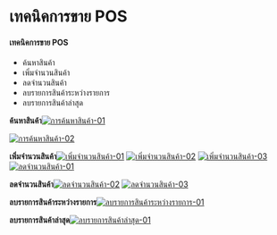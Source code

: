 # เทคนิคการขาย POS

#### **เทคนิคการขาย POS**

  * ค้นหาสินค้า
  * เพิ่มจำนวนสินค้า
  * ลดจำนวนสินค้า
  * ลบรายการสินค้าระหว่างรายการ
  * ลบรายการสินค้าล่าสุด



**ค้นหาสินค้า**[![การค้นหาสินค้า-01](http://www.smlaccount.com/manual/wp-content/uploads/2017/10/การค้นหาสินค้า-01.jpg)](http://www.smlaccount.com/manual/wp-content/uploads/2017/10/การค้นหาสินค้า-01.jpg)

[![การค้นหาสินค้า-02](http://www.smlaccount.com/manual/wp-content/uploads/2017/10/การค้นหาสินค้า-02.jpg)](http://www.smlaccount.com/manual/wp-content/uploads/2017/10/การค้นหาสินค้า-02.jpg)



**เพิ่มจำนวนสินค้า**[![เพิ่มจำนวนสินค้า-01](http://www.smlaccount.com/manual/wp-content/uploads/2017/10/เพิ่มจำนวนสินค้า-01.jpg)](http://www.smlaccount.com/manual/wp-content/uploads/2017/10/เพิ่มจำนวนสินค้า-01.jpg)
[![เพิ่มจำนวนสินค้า-02](http://www.smlaccount.com/manual/wp-content/uploads/2017/10/เพิ่มจำนวนสินค้า-02.jpg)](http://www.smlaccount.com/manual/wp-content/uploads/2017/10/เพิ่มจำนวนสินค้า-02.jpg)
[![เพิ่มจำนวนสินค้า-03](http://www.smlaccount.com/manual/wp-content/uploads/2017/10/เพิ่มจำนวนสินค้า-03.jpg)](http://www.smlaccount.com/manual/wp-content/uploads/2017/10/เพิ่มจำนวนสินค้า-03.jpg)
[![ลดจำนวนสินค้า-01](http://www.smlaccount.com/manual/wp-content/uploads/2017/10/ลดจำนวนสินค้า-01.jpg)](http://www.smlaccount.com/manual/wp-content/uploads/2017/10/ลดจำนวนสินค้า-01.jpg)



**ลดจำนวนสินค้า**[![ลดจำนวนสินค้า-02](http://www.smlaccount.com/manual/wp-content/uploads/2017/10/ลดจำนวนสินค้า-02.jpg)](http://www.smlaccount.com/manual/wp-content/uploads/2017/10/ลดจำนวนสินค้า-02.jpg)
[![ลดจำนวนสินค้า-03](http://www.smlaccount.com/manual/wp-content/uploads/2017/10/ลดจำนวนสินค้า-03.jpg)](http://www.smlaccount.com/manual/wp-content/uploads/2017/10/ลดจำนวนสินค้า-03.jpg)



**ลบรายการสินค้าระหว่างรายการ**[![ลบรายการสินค้าระหว่างรายการ-01](http://www.smlaccount.com/manual/wp-content/uploads/2017/10/ลบรายการสินค้าระหว่างรายการ-01.jpg)](http://www.smlaccount.com/manual/wp-content/uploads/2017/10/ลบรายการสินค้าระหว่างรายการ-01.jpg)



**ลบรายการสินค้าล่าสุด**[![ลบรายการสินค้าล่าสุด-01](http://www.smlaccount.com/manual/wp-content/uploads/2017/10/ลบรายการสินค้าล่าสุด-01.jpg)](http://www.smlaccount.com/manual/wp-content/uploads/2017/10/ลบรายการสินค้าล่าสุด-01.jpg)







